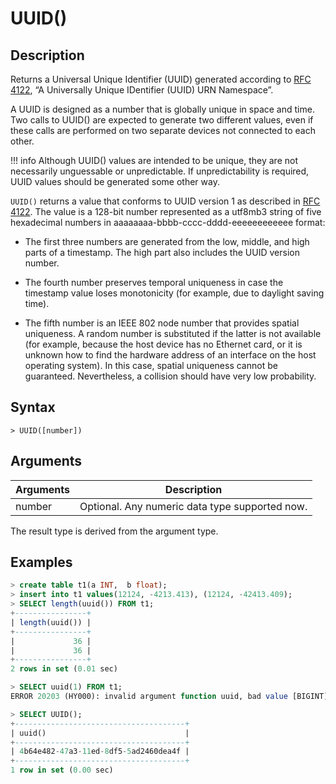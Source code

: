 # **UUID()**

## **Description**

Returns a Universal Unique Identifier (UUID) generated according to [RFC 4122](http://www.ietf.org/rfc/rfc4122.txt), “A Universally Unique IDentifier (UUID) URN Namespace”.

A UUID is designed as a number that is globally unique in space and time. Two calls to UUID() are expected to generate two different values, even if these calls are performed on two separate devices not connected to each other.

!!! info
    Although UUID() values are intended to be unique, they are not necessarily unguessable or unpredictable. If unpredictability is required, UUID values should be generated some other way.

`UUID()` returns a value that conforms to UUID version 1 as described in [RFC 4122](http://www.ietf.org/rfc/rfc4122.txt). The value is a 128-bit number represented as a utf8mb3 string of five hexadecimal numbers in aaaaaaaa-bbbb-cccc-dddd-eeeeeeeeeeee format:

- The first three numbers are generated from the low, middle, and high parts of a timestamp. The high part also includes the UUID version number.

- The fourth number preserves temporal uniqueness in case the timestamp value loses monotonicity (for example, due to daylight saving time).

- The fifth number is an IEEE 802 node number that provides spatial uniqueness. A random number is substituted if the latter is not available (for example, because the host device has no Ethernet card, or it is unknown how to find the hardware address of an interface on the host operating system). In this case, spatial uniqueness cannot be guaranteed. Nevertheless, a collision should have very low probability.

## **Syntax**

```
> UUID([number])
```

## **Arguments**

|  Arguments   | Description  |
|  ----  | ----  |
| number | Optional. Any numeric data type supported now. |

The result type is derived from the argument type.

## **Examples**

```sql
> create table t1(a INT,  b float);
> insert into t1 values(12124, -4213.413), (12124, -42413.409);
> SELECT length(uuid()) FROM t1;
+----------------+
| length(uuid()) |
+----------------+
|             36 |
|             36 |
+----------------+
2 rows in set (0.01 sec)

> SELECT uuid(1) FROM t1;
ERROR 20203 (HY000): invalid argument function uuid, bad value [BIGINT]

> SELECT UUID();
+--------------------------------------+
| uuid()                               |
+--------------------------------------+
| 4b64e482-47a3-11ed-8df5-5ad2460dea4f |
+--------------------------------------+
1 row in set (0.00 sec)
```
